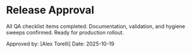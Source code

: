 # Release Approval

All QA checklist items completed. Documentation, validation, and hygiene sweeps confirmed. Ready for production rollout.

Approved by: [Alex Torelli]
Date: 2025-10-19
